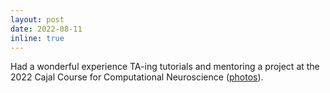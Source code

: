 ```yaml
---
layout: post
date: 2022-08-11
inline: true
---
```


Had a wonderful experience TA-ing tutorials and mentoring a project at the 2022 Cajal Course for Computational Neuroscience 
([photos](https://drive.google.com/drive/folders/17LiZr_N-J7n1SduPREGYUQHQ1n6yl_Yb?usp=sharing)). 
